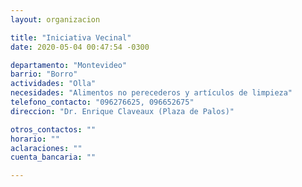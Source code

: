 ```yaml
---
layout: organizacion

title: "Iniciativa Vecinal"
date: 2020-05-04 00:47:54 -0300

departamento: "Montevideo"
barrio: "Borro"
actividades: "Olla"
necesidades: "Alimentos no perecederos y artículos de limpieza"
telefono_contacto: "096276625, 096652675"
direccion: "Dr. Enrique Claveaux (Plaza de Palos)"

otros_contactos: ""
horario: ""
aclaraciones: ""
cuenta_bancaria: ""

---
```


